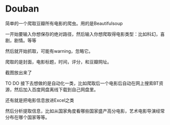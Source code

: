 # Douban
简单的一个爬取豆瓣所有电影的爬虫。用的是Beautifulsoup 

一开始要输入你想保存的绝对路径，然后输入你想爬取得电影类型：比如科幻，喜剧，剧情。等等 

然后就开始抓取，可能有warning，忽略它。 

爬取的是封面，电影标题，时间，评分，和豆瓣网址。 

截图放出来了 

TO DO
接下去想做的是自动化一类，比如爬取后一个电影后自动在网上搜索BT资源，然后加入百度网盘离线下载到自己网盘里。 

还有就是把电影信息放进Excel之类 

然后分析提取信息，比如从国家角度看哪些国家盛产高分电影，艺术电影导演经常分布在哪个国家等等。

